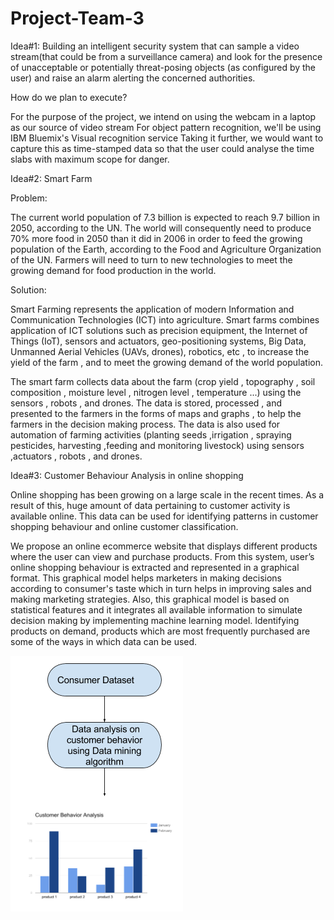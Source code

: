 # Project-Team-3

Idea#1: Building an intelligent security system that can sample a video stream(that could be from a surveillance camera) and look for the presence of unacceptable or potentially threat-posing objects (as configured by the user) and raise an alarm alerting the concerned authorities.

How do we plan to execute?

For the purpose of the project, we intend on using the webcam in a laptop as our source of video stream
For object pattern recognition, we'll be using IBM Bluemix's Visual recognition service
Taking it further, we would want to capture this as time-stamped data so that the user could analyse the time slabs with maximum scope for danger.


Idea#2: Smart Farm

Problem:

The current world population of 7.3 billion is expected to reach 9.7 billion in 2050, according to the UN. The world will consequently need to produce 70% more food in 2050 than it did in 2006 in order to feed the growing population of the Earth, according to the Food and Agriculture Organization of the UN. Farmers will need to turn to new technologies to meet the growing demand for food production in the world.

Solution:

Smart Farming represents the application of modern Information and Communication Technologies (ICT) into  agriculture. Smart farms combines application of ICT solutions such as precision equipment, the Internet of Things (IoT), sensors and actuators, geo-positioning systems, Big Data, Unmanned Aerial Vehicles (UAVs, drones), robotics, etc , to increase the yield of the farm , and to meet the growing demand of the world population.

The smart farm collects data about the farm (crop yield , topography , soil composition , moisture level , nitrogen level , temperature ...)  using the sensors , robots , and drones. The data is stored, processed , and presented to the farmers in the forms of maps and graphs , to help the farmers in the decision making process. The data is also used for automation of farming activities (planting seeds ,irrigation , spraying pesticides, harvesting ,feeding and monitoring livestock)  using sensors ,actuators , robots , and drones. 

Idea#3: Customer Behaviour Analysis in online shopping

Online shopping has been growing on a large scale in the recent times. As a result of this, huge amount of data pertaining to customer activity is available online. This data can be used for identifying patterns in customer shopping behaviour and online customer classification.

We propose an online ecommerce website that displays different products where the user can view and purchase products. From this system, user’s online shopping behaviour is extracted and represented in a graphical format. This graphical model helps marketers in making decisions according to consumer's taste which in turn helps in improving sales and making marketing strategies. Also, this graphical model is based on statistical features and it integrates all available information to simulate decision making by implementing machine learning model. Identifying products on demand, products which are most frequently purchased are some of the ways in which data can be used. 

![alt tag](https://github.com/SJSU272LabS17/Project-Team-3/blob/master/images/flowdiagram.png)
